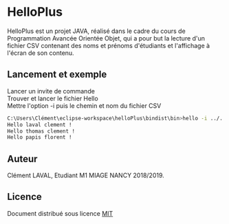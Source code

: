 # HelloPlus

HelloPlus est un projet JAVA, réalisé dans le cadre du cours de Programmation Avancée Orientée Objet, qui a pour but la lecture d'un fichier CSV contenant des noms et prénoms d'étudiants et l'affichage à l'écran de son contenu.

## Lancement et exemple

Lancer un invite de commande  
Trouver et lancer le fichier Hello  
Mettre l'option -i puis le chemin et nom du fichier CSV

```bash
C:\Users\Clément\eclipse-workspace\helloPlus\bindist\bin>hello -i ../../samples/file.csv
Hello laval clement !
Hello thomas clement !
Hello papis florent !
```




## Auteur
Clément LAVAL, Etudiant M1 MIAGE NANCY 2018/2019.


## Licence
Document distribué sous licence [MIT](https://choosealicense.com/licenses/mit/)